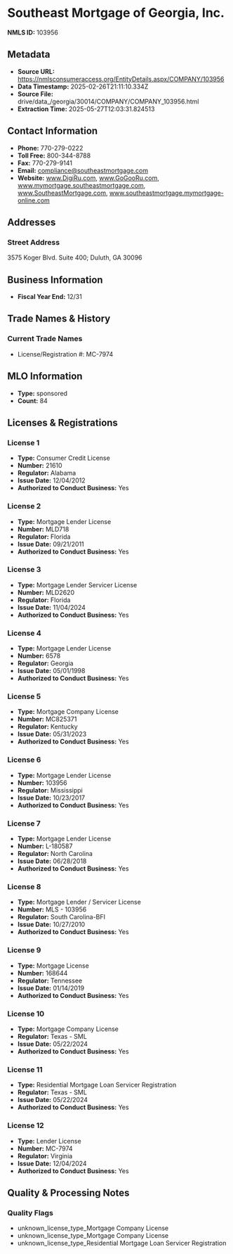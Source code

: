 # Southeast Mortgage of Georgia, Inc.

**NMLS ID:** 103956

## Metadata
- **Source URL:** https://nmlsconsumeraccess.org/EntityDetails.aspx/COMPANY/103956
- **Data Timestamp:** 2025-02-26T21:11:10.334Z
- **Source File:** drive/data_/georgia/30014/COMPANY/COMPANY_103956.html
- **Extraction Time:** 2025-05-27T12:03:31.824513

## Contact Information
- **Phone:** 770-279-0222
- **Toll Free:** 800-344-8788
- **Fax:** 770-279-9141
- **Email:** compliance@southeastmortgage.com
- **Website:** www.DigiRu.com, www.GoGooRu.com, www.mymortgage.southeastmortgage.com, www.SoutheastMortgage.com, www.southeastmortgage.mymortgage-online.com

## Addresses
### Street Address
3575 Koger Blvd. Suite 400; Duluth, GA 30096

## Business Information
- **Fiscal Year End:** 12/31

## Trade Names & History
### Current Trade Names
- License/Registration #: MC-7974

## MLO Information
- **Type:** sponsored
- **Count:** 84

## Licenses & Registrations

### License 1
- **Type:** Consumer Credit License
- **Number:** 21610
- **Regulator:** Alabama
- **Issue Date:** 12/04/2012
- **Authorized to Conduct Business:** Yes

### License 2
- **Type:** Mortgage Lender License
- **Number:** MLD718
- **Regulator:** Florida
- **Issue Date:** 09/21/2011
- **Authorized to Conduct Business:** Yes

### License 3
- **Type:** Mortgage Lender Servicer License
- **Number:** MLD2620
- **Regulator:** Florida
- **Issue Date:** 11/04/2024
- **Authorized to Conduct Business:** Yes

### License 4
- **Type:** Mortgage Lender License
- **Number:** 6578
- **Regulator:** Georgia
- **Issue Date:** 05/01/1998
- **Authorized to Conduct Business:** Yes

### License 5
- **Type:** Mortgage Company License
- **Number:** MC825371
- **Regulator:** Kentucky
- **Issue Date:** 05/31/2023
- **Authorized to Conduct Business:** Yes

### License 6
- **Type:** Mortgage Lender License
- **Number:** 103956
- **Regulator:** Mississippi
- **Issue Date:** 10/23/2017
- **Authorized to Conduct Business:** Yes

### License 7
- **Type:** Mortgage Lender License
- **Number:** L-180587
- **Regulator:** North Carolina
- **Issue Date:** 06/28/2018
- **Authorized to Conduct Business:** Yes

### License 8
- **Type:** Mortgage Lender / Servicer License
- **Number:** MLS - 103956
- **Regulator:** South Carolina-BFI
- **Issue Date:** 10/27/2010
- **Authorized to Conduct Business:** Yes

### License 9
- **Type:** Mortgage License
- **Number:** 168644
- **Regulator:** Tennessee
- **Issue Date:** 01/14/2019
- **Authorized to Conduct Business:** Yes

### License 10
- **Type:** Mortgage Company License
- **Regulator:** Texas - SML
- **Issue Date:** 05/22/2024
- **Authorized to Conduct Business:** Yes

### License 11
- **Type:** Residential Mortgage Loan Servicer Registration
- **Regulator:** Texas - SML
- **Issue Date:** 05/22/2024
- **Authorized to Conduct Business:** Yes

### License 12
- **Type:** Lender License
- **Number:** MC-7974
- **Regulator:** Virginia
- **Issue Date:** 12/04/2024
- **Authorized to Conduct Business:** Yes

## Quality & Processing Notes
### Quality Flags
- unknown_license_type_Mortgage Company License
- unknown_license_type_Mortgage Company License
- unknown_license_type_Residential Mortgage Loan Servicer Registration

